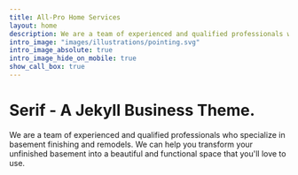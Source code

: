 ```yaml
---
title: All-Pro Home Services
layout: home
description: We are a team of experienced and qualified professionals who specialize in basement finishing and remodels. We can help you transform your unfinished basement into a beautiful and functional space that you'll love to use.
intro_image: "images/illustrations/pointing.svg"
intro_image_absolute: true
intro_image_hide_on_mobile: true
show_call_box: true
---
```


# Serif - A Jekyll Business Theme.

We are a team of experienced and qualified professionals who specialize in basement finishing and remodels. We can help you transform your unfinished basement into a beautiful and functional space that you'll love to use.
